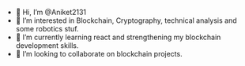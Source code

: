 - 👋 Hi, I’m @Aniket2131
- 👀 I’m interested in Blockchain, Cryptography, technical analysis and some robotics stuf.
- 🌱 I’m currently learning react and strengthening my blockchain development skills.
- 💞️ I’m looking to collaborate on blockchain projects.

<!---
Aniket2131/Aniket2131 is a ✨ special ✨ repository because its `README.md` (this file) appears on your GitHub profile.
You can click the Preview link to take a look at your changes.
--->
